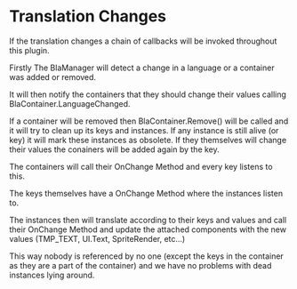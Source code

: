 # Translation Changes

If the translation changes a chain of callbacks will be invoked throughout this plugin.

Firstly The BlaManager will detect a change in a language or a container was added or removed.

It will then notify the containers that they should change their values calling BlaContainer.LanguageChanged.

If a container will be removed then BlaContainer.Remove() will be called and it will try to clean up its keys and instances.
If any instance is still alive (or key) it will mark these instances as obsolete. If they themselves will change their values the conainers will be added again by the key.

The containers will call their OnChange Method and every key listens to this.

The keys themselves have a OnChange Method where the instances listen to.

The instances then will translate according to their keys and values and call their OnChange Method and update the attached components with the new values (TMP_TEXT, UI.Text, SpriteRender, etc...)

This way nobody is referenced by no one (except the keys in the container as they are a part of the container) and we have no problems with dead instances lying around.
